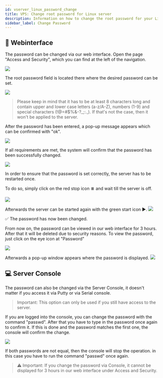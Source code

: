 ```yaml
---
id: vserver_linux_password_change
title: VPS: Change root password for Linux server
description: Information on how to change the root password for your Linux VPS from ZAP-Hosting - ZAP-Hosting.com documentation
sidebar_label: Change Password
---
```


## 📄 Webinterface

The password can be changed via our web interface. Open the page "Access and Security", which you can find at the left of the navigation.

![](https://screensaver01.zap-hosting.com/index.php/s/G7PG4NwxcrKKmMD/preview)

The root password field is located there where the desired password can be set. 

![](https://screensaver01.zap-hosting.com/index.php/s/LWZLeYrZqoiWFoW/preview)

> Please keep in mind that it has to be at least 8 characters long and contain upper and lower case letters (a-z/A-Z), numbers (1-9) and special characters (!@=#$%&-?_;:.,). If that's not the case, then it won't be applied to the server.

After the password has been entered, a pop-up message appears which can be confirmed with "ok". 

![](https://screensaver01.zap-hosting.com/index.php/s/Sdi7rg6cBzLS3FQ/preview)

If all requirements are met, the system will confirm that the password has been successfully changed. 

![](https://screensaver01.zap-hosting.com/index.php/s/5SbD3Nrp6PXcFtL/preview)


In order to ensure that the password is set correctly, the server has to be restarted once.

To do so, simply click on the red stop icon ⏸️ and wait till the server is off. 

![](https://screensaver01.zap-hosting.com/index.php/s/SqZro6RfSoYpaad/preview)

Afterwards the server can be started again with the green start icon ▶️. 
![](https://screensaver01.zap-hosting.com/index.php/s/79HiKs2QDbGknkK/preview)


✅ The password has now been changed. 


From now on, the password can be viewed in our web interface for 3 hours. After that it will be deleted due to security reasons. To view the password, just click on the eye icon at "Password"

![](https://screensaver01.zap-hosting.com/index.php/s/E6qPLZ7dgZccMMw/preview)

Afterwards a pop-up window appears where the password is displayed.
![](https://screensaver01.zap-hosting.com/index.php/s/jnPkDzQ6XyXzP46/preview)


## 💻 Server Console

The password can also be changed via the Server Console, it doesn't matter if you access it via Putty or via Serial console.

> Important: This option can only be used if you still have access to the server.

If you are logged into the console, you can change the password with the command "passwd". After that you have to type in the password once again to confirm it. If this is done and the password matches the first one, the console will confirm the change.

![](https://screensaver01.zap-hosting.com/index.php/s/4fTNxQB82TkcSwr/preview)

If both passwords are not equal, then the console will stop the operation. in this case you have to run the command "passwd" once again.

> ⚠️ Important: If you change the password via Console, it cannot be displayed for 3 hours in our web interface under Access and Security.
